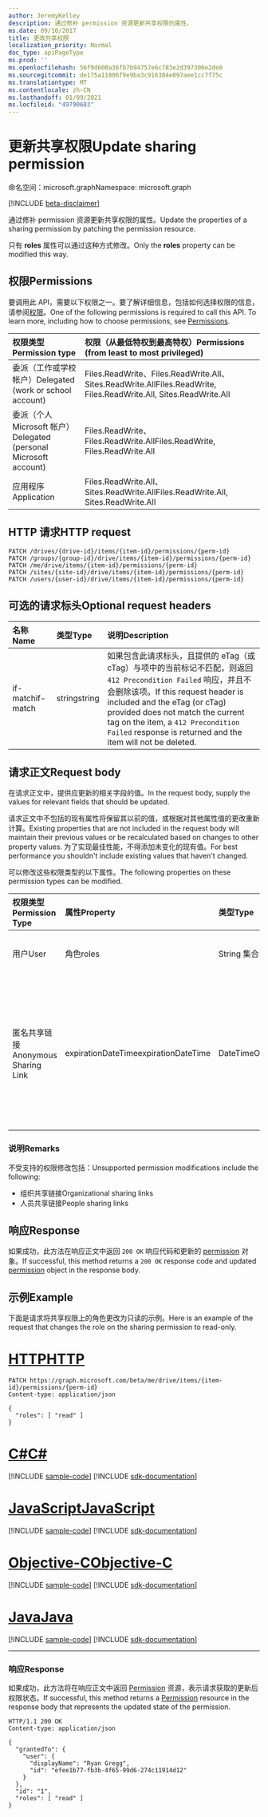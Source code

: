 ```yaml
---
author: JeremyKelley
description: 通过修补 permission 资源更新共享权限的属性。
ms.date: 09/10/2017
title: 更改共享权限
localization_priority: Normal
doc_type: apiPageType
ms.prod: ''
ms.openlocfilehash: 56f9d600a36fb7b94757e6c783e2d397306e2de0
ms.sourcegitcommit: de175a11806f9e9ba3c916384e897aee1cc7f75c
ms.translationtype: MT
ms.contentlocale: zh-CN
ms.lasthandoff: 01/09/2021
ms.locfileid: "49790683"
---
```

# <a name="update-sharing-permission"></a><span data-ttu-id="18e3b-103">更新共享权限</span><span class="sxs-lookup"><span data-stu-id="18e3b-103">Update sharing permission</span></span>

<span data-ttu-id="18e3b-104">命名空间：microsoft.graph</span><span class="sxs-lookup"><span data-stu-id="18e3b-104">Namespace: microsoft.graph</span></span>

[!INCLUDE [beta-disclaimer](../../includes/beta-disclaimer.md)]

<span data-ttu-id="18e3b-105">通过修补 permission 资源更新共享权限的属性。</span><span class="sxs-lookup"><span data-stu-id="18e3b-105">Update the properties of a sharing permission by patching the permission resource.</span></span>

<span data-ttu-id="18e3b-106">只有 **roles** 属性可以通过这种方式修改。</span><span class="sxs-lookup"><span data-stu-id="18e3b-106">Only the **roles** property can be modified this way.</span></span>

## <a name="permissions"></a><span data-ttu-id="18e3b-107">权限</span><span class="sxs-lookup"><span data-stu-id="18e3b-107">Permissions</span></span>

<span data-ttu-id="18e3b-p101">要调用此 API，需要以下权限之一。要了解详细信息，包括如何选择权限的信息，请参阅[权限](/graph/permissions-reference)。</span><span class="sxs-lookup"><span data-stu-id="18e3b-p101">One of the following permissions is required to call this API. To learn more, including how to choose permissions, see [Permissions](/graph/permissions-reference).</span></span>

|<span data-ttu-id="18e3b-110">权限类型</span><span class="sxs-lookup"><span data-stu-id="18e3b-110">Permission type</span></span>      | <span data-ttu-id="18e3b-111">权限（从最低特权到最高特权）</span><span class="sxs-lookup"><span data-stu-id="18e3b-111">Permissions (from least to most privileged)</span></span>              |
|:--------------------|:---------------------------------------------------------|
|<span data-ttu-id="18e3b-112">委派（工作或学校帐户）</span><span class="sxs-lookup"><span data-stu-id="18e3b-112">Delegated (work or school account)</span></span> | <span data-ttu-id="18e3b-113">Files.ReadWrite、Files.ReadWrite.All、Sites.ReadWrite.All</span><span class="sxs-lookup"><span data-stu-id="18e3b-113">Files.ReadWrite, Files.ReadWrite.All, Sites.ReadWrite.All</span></span>    |
|<span data-ttu-id="18e3b-114">委派（个人 Microsoft 帐户）</span><span class="sxs-lookup"><span data-stu-id="18e3b-114">Delegated (personal Microsoft account)</span></span> | <span data-ttu-id="18e3b-115">Files.ReadWrite、Files.ReadWrite.All</span><span class="sxs-lookup"><span data-stu-id="18e3b-115">Files.ReadWrite, Files.ReadWrite.All</span></span>    |
|<span data-ttu-id="18e3b-116">应用程序</span><span class="sxs-lookup"><span data-stu-id="18e3b-116">Application</span></span> | <span data-ttu-id="18e3b-117">Files.ReadWrite.All、Sites.ReadWrite.All</span><span class="sxs-lookup"><span data-stu-id="18e3b-117">Files.ReadWrite.All, Sites.ReadWrite.All</span></span> |

## <a name="http-request"></a><span data-ttu-id="18e3b-118">HTTP 请求</span><span class="sxs-lookup"><span data-stu-id="18e3b-118">HTTP request</span></span>

<!-- { "blockType": "ignored" } -->

```http
PATCH /drives/{drive-id}/items/{item-id}/permissions/{perm-id}
PATCH /groups/{group-id}/drive/items/{item-id}/permissions/{perm-id}
PATCH /me/drive/items/{item-id}/permissions/{perm-id}
PATCH /sites/{site-id}/drive/items/{item-id}/permissions/{perm-id}
PATCH /users/{user-id}/drive/items/{item-id}/permissions/{perm-id}
```

## <a name="optional-request-headers"></a><span data-ttu-id="18e3b-119">可选的请求标头</span><span class="sxs-lookup"><span data-stu-id="18e3b-119">Optional request headers</span></span>

| <span data-ttu-id="18e3b-120">名称</span><span class="sxs-lookup"><span data-stu-id="18e3b-120">Name</span></span>          | <span data-ttu-id="18e3b-121">类型</span><span class="sxs-lookup"><span data-stu-id="18e3b-121">Type</span></span>   | <span data-ttu-id="18e3b-122">说明</span><span class="sxs-lookup"><span data-stu-id="18e3b-122">Description</span></span>                                                                                                                                                                                       |
|:--------------|:-------|:--------------------------------------------------------------------------------------------------------------------------------------------------------------------------------------------------|
| <span data-ttu-id="18e3b-123">if-match</span><span class="sxs-lookup"><span data-stu-id="18e3b-123">if-match</span></span>      | <span data-ttu-id="18e3b-124">string</span><span class="sxs-lookup"><span data-stu-id="18e3b-124">string</span></span> | <span data-ttu-id="18e3b-125">如果包含此请求标头，且提供的 eTag（或 cTag）与项中的当前标记不匹配，则返回 `412 Precondition Failed` 响应，并且不会删除该项。</span><span class="sxs-lookup"><span data-stu-id="18e3b-125">If this request header is included and the eTag (or cTag) provided does not match the current tag on the item, a `412 Precondition Failed` response is returned and the item will not be deleted.</span></span> |

## <a name="request-body"></a><span data-ttu-id="18e3b-126">请求正文</span><span class="sxs-lookup"><span data-stu-id="18e3b-126">Request body</span></span>

<span data-ttu-id="18e3b-127">在请求正文中，提供应更新的相关字段的值。</span><span class="sxs-lookup"><span data-stu-id="18e3b-127">In the request body, supply the values for relevant fields that should be updated.</span></span>

<span data-ttu-id="18e3b-128">请求正文中不包括的现有属性将保留其以前的值，或根据对其他属性值的更改重新计算。</span><span class="sxs-lookup"><span data-stu-id="18e3b-128">Existing properties that are not included in the request body will maintain their previous values or be recalculated based on changes to other property values.</span></span>
<span data-ttu-id="18e3b-129">为了实现最佳性能，不得添加未变化的现有值。</span><span class="sxs-lookup"><span data-stu-id="18e3b-129">For best performance you shouldn't include existing values that haven't changed.</span></span>

<span data-ttu-id="18e3b-130">可以修改这些权限类型的以下属性。</span><span class="sxs-lookup"><span data-stu-id="18e3b-130">The following properties on these permission types can be modified.</span></span>

| <span data-ttu-id="18e3b-131">权限类型</span><span class="sxs-lookup"><span data-stu-id="18e3b-131">Permission Type</span></span>        | <span data-ttu-id="18e3b-132">属性</span><span class="sxs-lookup"><span data-stu-id="18e3b-132">Property</span></span> | <span data-ttu-id="18e3b-133">类型</span><span class="sxs-lookup"><span data-stu-id="18e3b-133">Type</span></span>              | <span data-ttu-id="18e3b-134">说明</span><span class="sxs-lookup"><span data-stu-id="18e3b-134">Description</span></span>                   |
|:-----------------------|:---------|:------------------|:------------------------------|
| <span data-ttu-id="18e3b-135">用户</span><span class="sxs-lookup"><span data-stu-id="18e3b-135">User</span></span>                   | <span data-ttu-id="18e3b-136">角色</span><span class="sxs-lookup"><span data-stu-id="18e3b-136">roles</span></span>    | <span data-ttu-id="18e3b-137">String 集合</span><span class="sxs-lookup"><span data-stu-id="18e3b-137">String collection</span></span> | <span data-ttu-id="18e3b-138">权限类型的数组。</span><span class="sxs-lookup"><span data-stu-id="18e3b-138">An array of permission types.</span></span> |
| <span data-ttu-id="18e3b-139">匿名共享链接</span><span class="sxs-lookup"><span data-stu-id="18e3b-139">Anonymous Sharing Link</span></span> | <span data-ttu-id="18e3b-140">expirationDateTime</span><span class="sxs-lookup"><span data-stu-id="18e3b-140">expirationDateTime</span></span> | <span data-ttu-id="18e3b-141">DateTimeOffset</span><span class="sxs-lookup"><span data-stu-id="18e3b-141">DateTimeOffset</span></span> | <span data-ttu-id="18e3b-142">权限过期时间的日期时间Offset 的 yyyy-MM-ddTHH：mm：ssZ 的格式。</span><span class="sxs-lookup"><span data-stu-id="18e3b-142">A format of yyyy-MM-ddTHH:mm:ssZ of DateTimeOffset for the expiration time of the permission.</span></span> |

### <a name="remarks"></a><span data-ttu-id="18e3b-143">说明</span><span class="sxs-lookup"><span data-stu-id="18e3b-143">Remarks</span></span>
<span data-ttu-id="18e3b-144">不受支持的权限修改包括：</span><span class="sxs-lookup"><span data-stu-id="18e3b-144">Unsupported permission modifications include the following:</span></span>
- <span data-ttu-id="18e3b-145">组织共享链接</span><span class="sxs-lookup"><span data-stu-id="18e3b-145">Organizational sharing links</span></span>
- <span data-ttu-id="18e3b-146">人员共享链接</span><span class="sxs-lookup"><span data-stu-id="18e3b-146">People sharing links</span></span>

## <a name="response"></a><span data-ttu-id="18e3b-147">响应</span><span class="sxs-lookup"><span data-stu-id="18e3b-147">Response</span></span>

<span data-ttu-id="18e3b-148">如果成功，此方法在响应正文中返回 `200 OK` 响应代码和更新的 [permission](../resources/permission.md) 对象。</span><span class="sxs-lookup"><span data-stu-id="18e3b-148">If successful, this method returns a `200 OK` response code and updated [permission](../resources/permission.md) object in the response body.</span></span>

## <a name="example"></a><span data-ttu-id="18e3b-149">示例</span><span class="sxs-lookup"><span data-stu-id="18e3b-149">Example</span></span>

<span data-ttu-id="18e3b-150">下面是请求将共享权限上的角色更改为只读的示例。</span><span class="sxs-lookup"><span data-stu-id="18e3b-150">Here is an example of the request that changes the role on the sharing permission to read-only.</span></span>


# <a name="http"></a>[<span data-ttu-id="18e3b-151">HTTP</span><span class="sxs-lookup"><span data-stu-id="18e3b-151">HTTP</span></span>](#tab/http)
<!-- {"blockType": "request", "name": "update-permission", "@odata.type": "microsoft.graph.permission", "scopes": "files.readwrite"} -->

```http
PATCH https://graph.microsoft.com/beta/me/drive/items/{item-id}/permissions/{perm-id}
Content-type: application/json

{
  "roles": [ "read" ]
}
```
# <a name="c"></a>[<span data-ttu-id="18e3b-152">C#</span><span class="sxs-lookup"><span data-stu-id="18e3b-152">C#</span></span>](#tab/csharp)
[!INCLUDE [sample-code](../includes/snippets/csharp/update-permission-csharp-snippets.md)]
[!INCLUDE [sdk-documentation](../includes/snippets/snippets-sdk-documentation-link.md)]

# <a name="javascript"></a>[<span data-ttu-id="18e3b-153">JavaScript</span><span class="sxs-lookup"><span data-stu-id="18e3b-153">JavaScript</span></span>](#tab/javascript)
[!INCLUDE [sample-code](../includes/snippets/javascript/update-permission-javascript-snippets.md)]
[!INCLUDE [sdk-documentation](../includes/snippets/snippets-sdk-documentation-link.md)]

# <a name="objective-c"></a>[<span data-ttu-id="18e3b-154">Objective-C</span><span class="sxs-lookup"><span data-stu-id="18e3b-154">Objective-C</span></span>](#tab/objc)
[!INCLUDE [sample-code](../includes/snippets/objc/update-permission-objc-snippets.md)]
[!INCLUDE [sdk-documentation](../includes/snippets/snippets-sdk-documentation-link.md)]

# <a name="java"></a>[<span data-ttu-id="18e3b-155">Java</span><span class="sxs-lookup"><span data-stu-id="18e3b-155">Java</span></span>](#tab/java)
[!INCLUDE [sample-code](../includes/snippets/java/update-permission-java-snippets.md)]
[!INCLUDE [sdk-documentation](../includes/snippets/snippets-sdk-documentation-link.md)]

---


### <a name="response"></a><span data-ttu-id="18e3b-156">响应</span><span class="sxs-lookup"><span data-stu-id="18e3b-156">Response</span></span>

<span data-ttu-id="18e3b-157">如果成功，此方法将在响应正文中返回 [Permission](../resources/permission.md) 资源，表示请求获取的更新后权限状态。</span><span class="sxs-lookup"><span data-stu-id="18e3b-157">If successful, this method returns a [Permission](../resources/permission.md) resource in the response body that represents the updated state of the permission.</span></span>

<!-- { "blockType": "response", "@odata.type": "microsoft.graph.permission", "truncated": true } -->

```http
HTTP/1.1 200 OK
Content-type: application/json

{
  "grantedTo": {
    "user": {
      "displayName": "Ryan Gregg",
      "id": "efee1b77-fb3b-4f65-99d6-274c11914d12"
    }
  },
  "id": "1",
  "roles": [ "read" ]
}
```

<!-- uuid: 8fcb5dbc-d5aa-4681-8e31-b001d5168d79
2015-10-25 14:57:30 UTC -->
<!--
{
  "type": "#page.annotation",
  "description": "Update an item's sharing permissions",
  "keywords": "permission, permissions, sharing, change permissions, update permission",
  "section": "documentation",
  "tocPath": "OneDrive/Item/Update permission",
  "suppressions": [
  ]
}
-->


